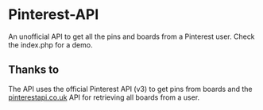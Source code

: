 Pinterest-API
=============

An unofficial API to get all the pins and boards from a Pinterest user. Check the index.php for a demo.


Thanks to
----------
The API uses the official Pinterest API (v3) to get pins from boards and the [pinterestapi.co.uk](http://pinterestapi.co.uk/) API for retrieving all boards from a user.

